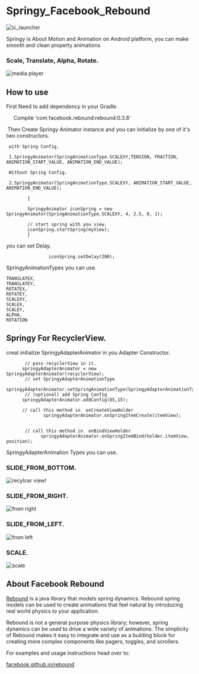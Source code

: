 # Springy_Facebook_Rebound


![ic_launcher](https://user-images.githubusercontent.com/11782272/27817284-ec04cbb0-60ad-11e7-901e-88e261b60c86.png)

  Springy is About Motion and Animation on Android platform, you can make smooth and clean property animations
### Scale, Translate, Alpha, Rotate.

![media player](https://user-images.githubusercontent.com/11782272/27817251-c255cff8-60ad-11e7-8e39-4e1c5eda1865.gif)    



## How to use

First Need to add dependency in your Gradle.

       Compile 'com.facebook.rebound:rebound:0.3.8' 
      

  Then Create Springy Animator instance and you can initialize by one of it's two constructors. 
     
     with Spring Config.
     
     1.SpringyAnimator(SpringAnimationType.SCALEXY,TENSION, FRACTION, ANIMATION_START_VALUE, ANIMATION_END_VALUE); 
     
     Without Spring Config.
     
     2.SpringyAnimator(SpringAnimationType.SCALEXY, ANIMATION_START_VALUE, ANIMATION_END_VALUE);
     
            {
            
            SpringyAnimator iconSpring = new SpringyAnimator(SpringAnimationType.SCALEXY, 4, 2.5, 0, 1);
            
            // start spring with you view.            
            iconSpring.startSpring(myView);      
            }
    
you can set Delay.
                    
                    iconSpring.setDelay(200);
                    
SpringyAnimationTypes you can use.

    TRANSLATEX,
    TRANSLATEY,
    ROTATEX,
    ROTATEY,
    SCALEXY,
    SCALEX,
    SCALEY,
    ALPHA,
    ROTATION
    

## Springy For RecyclerView.
creat initialize SpringyAdapterAnimator in you Adapter Constructor.
    
           // pass recyclerView in it.
          springyAdapterAnimator = new SpringyAdapterAnimator(recyclerView);
           // set SpringyAdapterAnimationType
          springyAdapterAnimator.setSpringAnimationType(SpringyAdapterAnimationType.SLIDE_FROM_BOTTOM);
           // (optional) add Spring Config
          springyAdapterAnimator.addConfig(85,15);    
          
          // call this method in  onCreateViewHolder 
                  springyAdapterAnimator.onSpringItemCreate(itemView);
                  
                  
           // call this method in  onBindViewHolder 
                 springyAdapterAnimator.onSpringItemBind(holder.itemView, position);



SpringyAdapterAnimation Types you can use.
###    SLIDE_FROM_BOTTOM.

![recylcer view](https://user-images.githubusercontent.com/11782272/27817252-c3d078b0-60ad-11e7-9cab-8a2ff4fe80c6.gif)!


###    SLIDE_FROM_RIGHT.
![from right](https://user-images.githubusercontent.com/11782272/27851944-a056e4b4-617a-11e7-83b0-e137adf1a61a.gif)


###    SLIDE_FROM_LEFT.

![from left](https://user-images.githubusercontent.com/11782272/27851937-9e793476-617a-11e7-9c85-192fd2f1f7e4.gif)

###    SCALE.

![scale](https://user-images.githubusercontent.com/11782272/27851936-9cb3b814-617a-11e7-9966-a21329704fad.gif)

    


## About Facebook Rebound

<a href="http://facebook.github.io/rebound">Rebound</a> is a java library that
models spring dynamics. Rebound spring models can be used to create animations
that feel natural by introducing real world physics to your application.

Rebound is not a general purpose physics library; however, spring dynamics
can be used to drive a wide variety of animations. The simplicity of Rebound
makes it easy to integrate and use as a building block for creating more
complex components like pagers, toggles, and scrollers.

For examples and usage instructions head over to:

[facebook.github.io/rebound](http://facebook.github.io/rebound)
